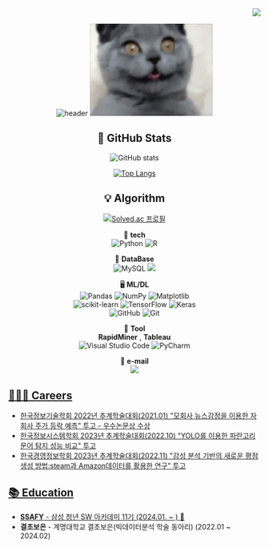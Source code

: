 <!--**Hwangbounghyeon/Hwangbounghyeon** is a ✨ _special_ ✨ repository because its `README.md` (this file) appears on your GitHub profile.

Here are some ideas to get you started:-->
<div align="right">
  <a href="https://hits.seeyoufarm.com">
    <img src="https://hits.seeyoufarm.com/api/count/incr/badge.svg?url=https%3A%2F%2Fgithub.com%2FHwangbounghyeon&count_bg=%23769CDD&title_bg=%238E8E8E&icon=github.svg&icon_color=%23E7E7E7&title=hits&edge_flat=false" align="right" />
  </a>
</div>

<div align="center">
<br>
  
![header](https://capsule-render.vercel.app/api?type=waving&color=auto&height=300&section=header&text=🔭Hwangbounghyeon&fontSize=70)
<img src="./giphy.gif" alt="Coding">

## :green_book: GitHub Stats
![GitHub stats](https://github-readme-stats.vercel.app/api?username=Hwangbounghyeon&show_icons=true&theme=radical)<br>

[![Top Langs](https://github-readme-stats.vercel.app/api/top-langs/?username=Hwangbounghyeon)](https://github.com/anuraghazra/github-readme-stats)<br>

## :bulb: Algorithm
[![Solved.ac
프로필](http://mazassumnida.wtf/api/generate_badge?boj=grant)](https://solved.ac/grant)






👯 **tech**<br>
![Python](https://img.shields.io/badge/python-3670A0?style=for-the-badge&logo=python&logoColor=ffdd54)
![R](https://img.shields.io/badge/r-%23276DC3.svg?style=for-the-badge&logo=r&logoColor=white)

💬 **DataBase**<br>
![MySQL](https://img.shields.io/badge/mysql-%2300f.svg?style=for-the-badge&logo=mysql&logoColor=white)
<img src="https://img.shields.io/badge/oracle-F80000?style=for-the-badge&logo=oracle&logoColor=white"> 

🖥️ **ML/DL**<br>
![Pandas](https://img.shields.io/badge/pandas-%23150458.svg?style=for-the-badge&logo=pandas&logoColor=white)
![NumPy](https://img.shields.io/badge/numpy-%23013243.svg?style=for-the-badge&logo=numpy&logoColor=white)
![Matplotlib](https://img.shields.io/badge/Matplotlib-%23ffffff.svg?style=for-the-badge&logo=Matplotlib&logoColor=black)<br>
![scikit-learn](https://img.shields.io/badge/scikit--learn-%23F7931E.svg?style=for-the-badge&logo=scikit-learn&logoColor=white)
![TensorFlow](https://img.shields.io/badge/TensorFlow-%23FF6F00.svg?style=for-the-badge&logo=TensorFlow&logoColor=white)
![Keras](https://img.shields.io/badge/Keras-%23D00000.svg?style=for-the-badge&logo=Keras&logoColor=white)<br>
![GitHub](https://img.shields.io/badge/github-%23121011.svg?style=for-the-badge&logo=github&logoColor=white)
![Git](https://img.shields.io/badge/git-%23F05033.svg?style=for-the-badge&logo=git&logoColor=white)

🤔 **Tool**<br>
**RapidMiner**  ,  **Tableau**<br>
![Visual Studio Code](https://img.shields.io/badge/Visual%20Studio%20Code-0078d7.svg?style=for-the-badge&logo=visual-studio-code&logoColor=white)
![PyCharm](https://img.shields.io/badge/pycharm-143?style=for-the-badge&logo=pycharm&logoColor=black&color=black&labelColor=green)

🌱 **e-mail** <br>
<a href="grant0808@naver.com"><img src="https://img.shields.io/badge/Gmail-EA4335?style=flat-square&logo=Gmail&logoColor=white&link=grant0808@naver.com"/>
</div>

<div align="left">
  
  ## 👨🏻‍💻 Careers
  - 한국정보기술학회 2022년 추계학술대회(2021.01) "모회사 뉴스감정을 이용한 자회사 주가 등락 예측" 투고 - 우수논문상 수상
  - 한국정보시스템학회 2023년 추계학술대회(2022.10) "YOLO를 이용한 파란고리문어 탐지 성능 비교" 투고
  - 한국경영정보학회 2023년 추계학술대회(2022.11) "감성 분석 기반의 새로운 평점 생성 방법:steam과 Amazon데이터를 활용한 연구" 투고
  
  ## 📚 Education
  - **SSAFY** - 삼성 청년 SW 아카데미 11기 (2024.01. ~ ) [:link:](https://www.ssafy.com/ksp/jsp/swp/swpMain.jsp)
  - **결초보은** - 계명대학교 결초보은(빅데이터분석 학술 동아리) (2022.01 ~ 2024.02) 
</div>


<!--

- 💬 Ask me about ...
- 📫 How to reach me: ...
- 😄 Pronouns: ...
- ⚡ Fun fact: ...
-->
